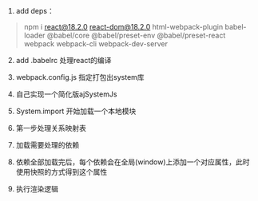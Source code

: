 1. add deps：
> npm i react@18.2.0 react-dom@18.2.0 html-webpack-plugin babel-loader @babel/core @babel/preset-env @babel/preset-react  webpack webpack-cli webpack-dev-server

2. add .babelrc
处理react的编译

3. webpack.config.js
指定打包出system库

4. 自己实现一个简化版ajSystemJs
  1. System.import   开始加载一个本地模块
  2. 第一步处理关系映射表
  3. 加载需要处理的依赖
  4. 依赖全部加载完后，每个依赖会在全局(window)上添加一个对应属性，此时使用快照的方式得到这个属性
  5. 执行渲染逻辑

